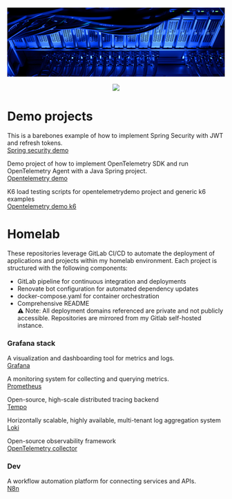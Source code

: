![Homelab](/homelab-banner.png)

<p align="center">
  <a href="https://skillicons.dev">
    <img src="https://skillicons.dev/icons?i=java,spring,angular,ts,postgres,docker,kubernetes,gitlab,tailwind" />
  </a>
</p>

# Demo projects
This is a  barebones example of how to implement Spring Security with JWT and refresh tokens.<br>
[Spring security demo](https://github.com/margusmuru/Spring-Java21-security)

Demo project of how to implement OpenTelemetry SDK and run OpenTelemetry Agent with a Java Spring project.<br>
[Opentelemetry demo](https://github.com/margusmuru/opentelemetrydemo)

K6 load testing scripts for opentelemetrydemo project and generic k6 examples<br>
[Opentelemetry demo k6](https://github.com/margusmuru/opentelemetrydemo-k6)

# Homelab 
These repositories leverage GitLab CI/CD to automate the deployment of applications and projects within my homelab environment. Each project is structured with the following components:
- GitLab pipeline for continuous integration and deployments
- Renovate bot configuration for automated dependency updates
- docker-compose.yaml for container orchestration
- Comprehensive README<br>
⚠️ Note: All deployment domains referenced are private and not publicly accessible. 
Repositories are mirrored from my Gitlab self-hosted instance.

### Grafana stack

A visualization and dashboarding tool for metrics and logs.<br>
[Grafana](https://github.com/margusmuru/homelab-grafana)

A monitoring system for collecting and querying metrics.  <br>
[Prometheus](https://github.com/margusmuru/homelab-prometheus)

Open-source, high-scale distributed tracing backend<br>
[Tempo](https://github.com/margusmuru/homelab-tempo)

Horizontally scalable, highly available, multi-tenant log aggregation system<br>
[Loki](https://github.com/margusmuru/homelab-loki)

Open-source observability framework<br>
[OpenTelemetry collector](https://github.com/margusmuru/homelab-opentelemetry)

### Dev

A workflow automation platform for connecting services and APIs.  
[N8n](https://github.com/margusmuru/homelab-n8n)